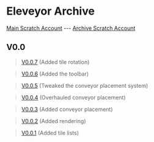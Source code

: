 # Eleveyor Archive
[Main Scratch Account](https://scratch.mit.edu/users/C3aca/) --- [Archive Scratch Account](https://scratch.mit.edu/users/C3aca_Archive/)


## V0.0

> [V0.0.7](https://scratch.mit.edu/projects/808752586/) (Added tile rotation)

> [V0.0.6](https://scratch.mit.edu/projects/808215978/) (Added the toolbar)

> [V0.0.5](https://scratch.mit.edu/projects/807863095/) (Tweaked the conveyor placement system)

> [V0.0.4](https://scratch.mit.edu/projects/807623333/) (Overhauled conveyor placement)

> [V0.0.3](https://scratch.mit.edu/projects/807043107/) (Added conveyor placement)

> [V0.0.2](https://scratch.mit.edu/projects/807042798/) (Added rendering)

> [V0.0.1](https://scratch.mit.edu/projects/806673308/) (Added tile lists)

